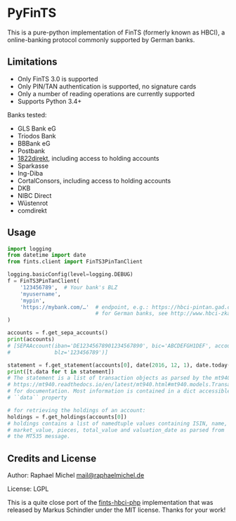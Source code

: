 PyFinTS
=======

This is a pure-python implementation of FinTS (formerly known as HBCI), a
online-banking protocol commonly supported by German banks.

Limitations
-----------

* Only FinTS 3.0 is supported
* Only PIN/TAN authentication is supported, no signature cards
* Only a number of reading operations are currently supported
* Supports Python 3.4+

Banks tested:

* GLS Bank eG
* Triodos Bank
* BBBank eG
* Postbank
* [1822direkt](https://www.1822direkt.de/service/zugang-zum-konto/softwarebanking-mit-hbci/), including access to holding accounts
* Sparkasse
* Ing-Diba
* CortalConsors, including access to holding accounts
* DKB
* NIBC Direct
* Wüstenrot
* comdirekt

Usage
-----

```python
import logging
from datetime import date
from fints.client import FinTS3PinTanClient

logging.basicConfig(level=logging.DEBUG)
f = FinTS3PinTanClient(
    '123456789',  # Your bank's BLZ
    'myusername',
    'mypin',
    'https://mybank.com/…'  # endpoint, e.g.: https://hbci-pintan.gad.de/cgi-bin/hbciservlet
                            # for German banks, see http://www.hbci-zka.de/institute/institut_auswahl.htm
)

accounts = f.get_sepa_accounts()
print(accounts)
# [SEPAAccount(iban='DE12345678901234567890', bic='ABCDEFGH1DEF', accountnumber='123456790', subaccount='',
#              blz='123456789')]

statement = f.get_statement(accounts[0], date(2016, 12, 1), date.today())
print([t.data for t in statement])
# The statement is a list of transaction objects as parsed by the mt940 parser, see
# https://mt940.readthedocs.io/en/latest/mt940.html#mt940.models.Transaction
# for documentation. Most information is contained in a dict accessible via their
# ``data`` property

# for retrieving the holdings of an account:
holdings = f.get_holdings(accounts[0])
# holdings contains a list of namedtuple values containing ISIN, name,
# market_value, pieces, total_value and valuation_date as parsed from
# the MT535 message.
```

Credits and License
-------------------

Author: Raphael Michel <mail@raphaelmichel.de>

License: LGPL

This is a quite close port of the [fints-hbci-php](https://github.com/mschindler83/fints-hbci-php)
implementation that was released by Markus Schindler under the MIT license.
Thanks for your work!
